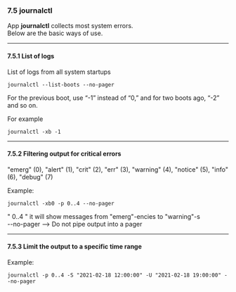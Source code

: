 
### 7.5 journalctl

App **journalctl** collects most system errors.  
Below are the basic ways of use.

----

#### 7.5.1 List of logs
List of logs from all system startups
```
journalctl --list-boots --no-pager
```

For the previous boot, use “-1” instead of “0,” and for two boots ago, “-2” and so on.

For example
```
journalctl -xb -1
```

----
#### 7.5.2  Filtering output for critical errors
"emerg" (0), "alert" (1), "crit" (2), "err" (3), "warning" (4), "notice" (5), "info" (6), "debug" (7)  

Example:
```
journalctl -xb0 -p 0..4 --no-pager
```
 " 0..4 " it will show messages from "emerg"-encies  to "warning"-s  
 --no-pager  --> Do not pipe output into a pager  


----
#### 7.5.3  Limit the output to a specific time range

Example:
```
journalctl -p 0..4 -S "2021-02-18 12:00:00" -U "2021-02-18 19:00:00" --no-pager
```


